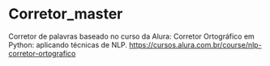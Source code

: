 # Corretor_master
 Corretor de palavras baseado no curso da Alura: Corretor Ortográfico em Python: aplicando técnicas de NLP.
 https://cursos.alura.com.br/course/nlp-corretor-ortografico
